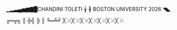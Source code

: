 ▁▂▃▄▅▆▇█CHANDINI TOLETI  ╁ ╂ BOSTON UNIVERSITY 2026  ◥◣ 

╔═╦╗
║ ╬╣
╠  ║
╚═╩╝
      ╳ ⤫╳ ⤫╳ ⤫╳ ⤫╳ ⤫╳ ⤫╳ ⤫
